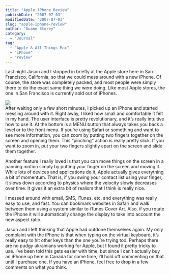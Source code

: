 ```yaml
---
title: "Apple iPhone Review"
publishDate: "2007-07-03"
modifiedDate: "2007-07-03"
slug: "apple-iphone-review"
author: "Duane Storey"
category:
  - "Journal"
tag:
  - "Apple & All Things Mac"
  - "iPhone"
  - "review"
---
```


Last night Jason and I stopped in briefly at the Apple store here in San Francisco, California, so that we could mess around with a new iPhone. Of course, the store was completely packed, and most people were simply there to do the exact same thing we were doing. Like most Apple stores, the one in San Francisco is currently sold out of iPhones.

  
![](http://uk.gizmodo.com/iphone2.jpg)  
After waiting only a few short minutes, I picked up an iPhone and started messing around with it. Right away, I liked how small and comfortable it felt in my hand. The user interface is pretty revolutionary, and it’s really intuitive how to use it. At the bottom is a MENU button that always takes you back a level or to the front menu. If you’re using Safari or something and want to see more information, you can zoom by putting two fingers together on the screen and opening them. This “pinching” action is really pretty slick. If you want to zoom in, put your two fingers slightly apart on the screen and slide them together.

Another feature I really loved is that you can move things on the screen in a panning motion simply by putting your finger on the screen and moving it. While lots of devices and applications do it, Apple actually gives everything a bit of momentum. That is, if you swing your contact list using your finger, it slows down according to physics where the velocity slowly decreases over time. It gives it an extra bit of realism that I think is really nice.

I messed around with email, SMS, iTunes, etc, and everything was really easy to use, and fast. You can bookmark websites in Safari and walk between them using a system similar to iTunes Cover Art. Also, if you rotate the iPhone it will automatically change the display to take into account the new aspect ratio.

Jason and I left thinking that Apple had outdone themselves again. My only complaint with the iPhone is that when typing on the virtual keyboard, it’s really easy to hit other keys than the one you’re trying too. Perhaps there are no pudgy ukrainians working for Apple, but I found it pretty tricky to use. I’ve been told this gets easier with time, but since I can’t actually buy an iPhone up here in Canada for some time, I’ll hold off commenting on that until I purchase one. If you have an iPhone, feel free to drop in a few comments on what you think.